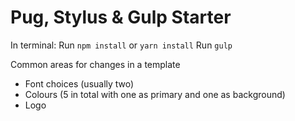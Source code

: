 # Pug, Stylus & Gulp Starter

In terminal:
Run `npm install` or `yarn install`
Run `gulp`

Common areas for changes in a template

* Font choices (usually two)
* Colours (5 in total with one as primary and one as background)
* Logo
